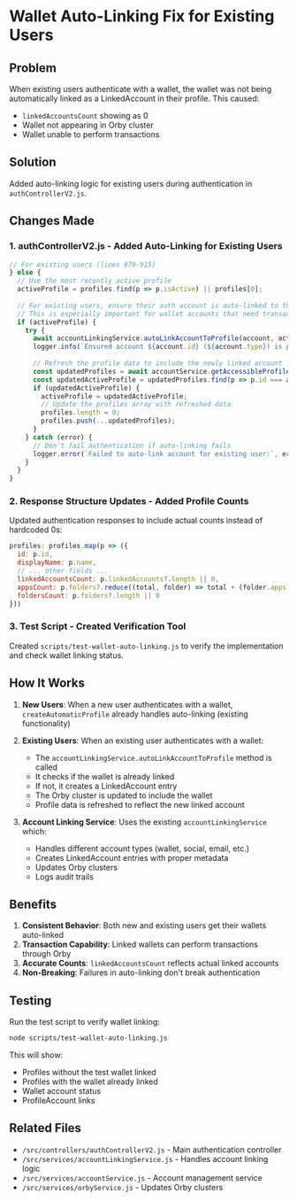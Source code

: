 # Wallet Auto-Linking Fix for Existing Users

## Problem
When existing users authenticate with a wallet, the wallet was not being automatically linked as a LinkedAccount in their profile. This caused:
- `linkedAccountsCount` showing as 0
- Wallet not appearing in Orby cluster
- Wallet unable to perform transactions

## Solution
Added auto-linking logic for existing users during authentication in `authControllerV2.js`.

## Changes Made

### 1. **authControllerV2.js** - Added Auto-Linking for Existing Users
```javascript
// For existing users (lines 879-915)
} else {
  // Use the most recently active profile
  activeProfile = profiles.find(p => p.isActive) || profiles[0];
  
  // For existing users, ensure their auth account is auto-linked to the profile
  // This is especially important for wallet accounts that need transaction capabilities
  if (activeProfile) {
    try {
      await accountLinkingService.autoLinkAccountToProfile(account, activeProfile);
      logger.info(`Ensured account ${account.id} (${account.type}) is properly linked to profile ${activeProfile.id}`);
      
      // Refresh the profile data to include the newly linked account
      const updatedProfiles = await accountService.getAccessibleProfiles(account.id);
      const updatedActiveProfile = updatedProfiles.find(p => p.id === activeProfile.id);
      if (updatedActiveProfile) {
        activeProfile = updatedActiveProfile;
        // Update the profiles array with refreshed data
        profiles.length = 0;
        profiles.push(...updatedProfiles);
      }
    } catch (error) {
      // Don't fail authentication if auto-linking fails
      logger.error(`Failed to auto-link account for existing user:`, error);
    }
  }
}
```

### 2. **Response Structure Updates** - Added Profile Counts
Updated authentication responses to include actual counts instead of hardcoded 0s:
```javascript
profiles: profiles.map(p => ({
  id: p.id,
  displayName: p.name,
  // ... other fields ...
  linkedAccountsCount: p.linkedAccounts?.length || 0,
  appsCount: p.folders?.reduce((total, folder) => total + (folder.apps?.length || 0), 0) || 0,
  foldersCount: p.folders?.length || 0
}))
```

### 3. **Test Script** - Created Verification Tool
Created `scripts/test-wallet-auto-linking.js` to verify the implementation and check wallet linking status.

## How It Works

1. **New Users**: When a new user authenticates with a wallet, `createAutomaticProfile` already handles auto-linking (existing functionality)

2. **Existing Users**: When an existing user authenticates with a wallet:
   - The `accountLinkingService.autoLinkAccountToProfile` method is called
   - It checks if the wallet is already linked
   - If not, it creates a LinkedAccount entry
   - The Orby cluster is updated to include the wallet
   - Profile data is refreshed to reflect the new linked account

3. **Account Linking Service**: Uses the existing `accountLinkingService` which:
   - Handles different account types (wallet, social, email, etc.)
   - Creates LinkedAccount entries with proper metadata
   - Updates Orby clusters
   - Logs audit trails

## Benefits

1. **Consistent Behavior**: Both new and existing users get their wallets auto-linked
2. **Transaction Capability**: Linked wallets can perform transactions through Orby
3. **Accurate Counts**: `linkedAccountsCount` reflects actual linked accounts
4. **Non-Breaking**: Failures in auto-linking don't break authentication

## Testing

Run the test script to verify wallet linking:
```bash
node scripts/test-wallet-auto-linking.js
```

This will show:
- Profiles without the test wallet linked
- Profiles with the wallet already linked
- Wallet account status
- ProfileAccount links

## Related Files

- `/src/controllers/authControllerV2.js` - Main authentication controller
- `/src/services/accountLinkingService.js` - Handles account linking logic
- `/src/services/accountService.js` - Account management service
- `/src/services/orbyService.js` - Updates Orby clusters